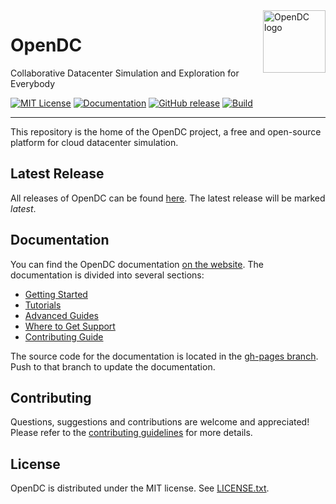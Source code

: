 <a href="https://opendc.org/">
    <img src="https://opendc.org/img/logo.png" alt="OpenDC logo" title="OpenDC" align="right" height="100" />
</a>

# OpenDC

Collaborative Datacenter Simulation and Exploration for Everybody

[![MIT License](https://img.shields.io/badge/License-MIT-green.svg)](/LICENSE.txt)
[![Documentation](https://img.shields.io/badge/docs-master-green.svg)](https://atlarge-research.github.io/opendc)
[![GitHub release](https://img.shields.io/github/v/release/atlarge-research/opendc?include_prereleases)](https://github.com/atlarge-research/opendc/releases)
[![Build](https://github.com/atlarge-research/opendc/actions/workflows/build.yml/badge.svg)](https://github.com/atlarge-research/opendc/actions/workflows/build.yml)

-----

This repository is the home of the OpenDC project, a free and open-source platform for cloud datacenter simulation.

## Latest Release

All releases of OpenDC can be found [here](https://github.com/atlarge-research/opendc/releases).
The latest release will be marked _latest_.

## Documentation

You can find the OpenDC documentation [on the website](https://atlarge-research.github.io/opendc/).
The documentation is divided into several sections:

* [Getting Started](https://atlarge-research.github.io/opendc/docs/category/getting-started/)
* [Tutorials](https://atlarge-research.github.io/opendc/docs/category/tutorials/)
* [Advanced Guides](https://atlarge-research.github.io/opendc/docs/category/advanced-guides/)
* [Where to Get Support](https://atlarge-research.github.io/opendc/community/support/)
* [Contributing Guide](https://atlarge-research.github.io/opendc/community/contributing/)

The source code for the documentation is located in the [gh-pages branch](https://github.com/atlarge-research/opendc/tree/gh-pages).
Push to that branch to update the documentation.

## Contributing

Questions, suggestions and contributions are welcome and appreciated!
Please refer to the [contributing guidelines](CONTRIBUTING.md) for more details.

## License

OpenDC is distributed under the MIT license. See [LICENSE.txt](/LICENSE.txt).
